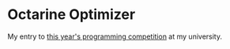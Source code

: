 # Octarine Optimizer

My entry to [this year's programming competition](http://samegame.asta-wedel.de/) at my university.
